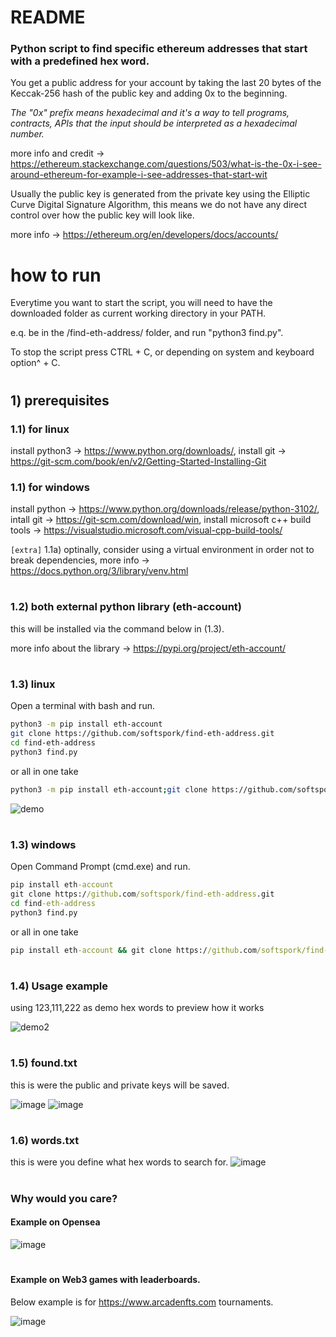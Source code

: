 # README

### Python script to find specific ethereum addresses that start with a predefined hex word.

You get a public address for your account by taking the last 20 bytes of the Keccak-256 hash of the public key and adding 0x to the beginning.

*The "0x" prefix means hexadecimal and it's a way to tell programs, contracts, APIs that the input should be interpreted as a hexadecimal number.*

more info and credit -> https://ethereum.stackexchange.com/questions/503/what-is-the-0x-i-see-around-ethereum-for-example-i-see-addresses-that-start-wit

Usually the public key is generated from the private key using the Elliptic Curve Digital Signature Algorithm, this means we do not have any direct control over how the public key will look like.

more info -> https://ethereum.org/en/developers/docs/accounts/
# how to run
Everytime you want to start the script, you will need to have the downloaded folder as current working directory in your PATH. 

e.q. be in the /find-eth-address/ folder, and run "python3 find.py".

To stop the script press CTRL + C, or depending on system and keyboard option^ + C.
#
## 1) prerequisites
### 1.1) for linux
install python3 -> https://www.python.org/downloads/,
install git -> https://git-scm.com/book/en/v2/Getting-Started-Installing-Git
### 1.1) for windows
install python -> https://www.python.org/downloads/release/python-3102/,
intall git -> https://git-scm.com/download/win,
install microsoft c++ build tools -> https://visualstudio.microsoft.com/visual-cpp-build-tools/

```[extra]``` 1.1a) optinally, consider using a virtual environment in order not to break dependencies, more info -> https://docs.python.org/3/library/venv.html
#
### 1.2) both external python library (eth-account)
this will be installed via the command below in (1.3).

more info about the library -> https://pypi.org/project/eth-account/
#
### 1.3) linux
Open a terminal with bash and run.
```bash
python3 -m pip install eth-account
git clone https://github.com/softspork/find-eth-address.git
cd find-eth-address
python3 find.py
```
or all in one take
```bash
python3 -m pip install eth-account;git clone https://github.com/softspork/find-eth-address.git;cd find-eth-address;python3 find.py
```
![demo](https://user-images.githubusercontent.com/86022395/158577758-46016735-644b-4395-89ae-b29e069e2cb7.gif)
#
### 1.3) windows
Open Command Prompt (cmd.exe) and run.
```cmd
pip install eth-account
git clone https://github.com/softspork/find-eth-address.git
cd find-eth-address
python3 find.py
```
or all in one take
```cmd
pip install eth-account && git clone https://github.com/softspork/find-eth-address.git && cd find-eth-address && python3 find.py
```
#
### 1.4) Usage example
using 123,111,222 as demo hex words to preview how it works

![demo2](https://user-images.githubusercontent.com/86022395/158577775-4e864190-405c-4b5c-8576-9f82e980d7db.gif)
#
### 1.5) found.txt

this is were the public and private keys will be saved.

![image](https://user-images.githubusercontent.com/86022395/158565749-d4b36668-8e32-461e-bbd7-963e8167fdd9.png)
![image](https://user-images.githubusercontent.com/86022395/158571165-df450f78-acfc-4e72-816a-e5e6f1752fc2.png)
#
### 1.6) words.txt
this is were you define what hex words to search for.
![image](https://user-images.githubusercontent.com/86022395/158573566-c86e9843-658d-4e14-86c7-108577f49e5f.png)
#
### Why would you care?
#### Example on Opensea
![image](https://user-images.githubusercontent.com/86022395/158588020-c1ec8fcf-f327-4800-95a2-b6ea466d5349.png)
#
#### Example on Web3 games with leaderboards. 
Below example is for https://www.arcadenfts.com tournaments.

![image](https://user-images.githubusercontent.com/86022395/158588909-d7d49cb9-8f2d-4be3-96c5-320c809f1893.png)